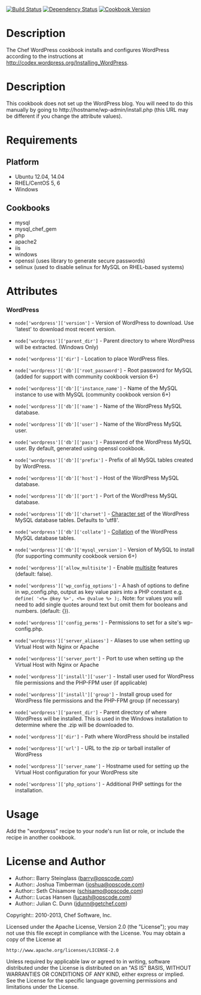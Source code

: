 [![Build Status](https://travis-ci.org/brint/wordpress-cookbook.svg?branch=master)](https://travis-ci.org/brint/wordpress-cookbook)
[![Dependency Status](https://gemnasium.com/brint/wordpress-cookbook.svg)](https://gemnasium.com/brint/wordpress-cookbook)
[![Cookbook Version](https://img.shields.io/cookbook/v/wordpress.svg)](https://supermarket.chef.io/cookbooks/wordpress)

Description
===========

The Chef WordPress cookbook installs and configures WordPress according to the instructions at http://codex.wordpress.org/Installing_WordPress.

Description
===========

This cookbook does not set up the WordPress blog. You will need to do this manually by going to http://hostname/wp-admin/install.php (this URL may be different if you change the attribute values).

Requirements
============

Platform
--------

* Ubuntu 12.04, 14.04
* RHEL/CentOS 5, 6
* Windows

Cookbooks
---------

* mysql
* mysql_chef_gem
* php
* apache2
* iis
* windows
* openssl (uses library to generate secure passwords)
* selinux (used to disable selinux for MySQL on RHEL-based systems)

Attributes
==========

### WordPress

* `node['wordpress']['version']` - Version of WordPress to download. Use 'latest' to download most recent version.
* `node['wordpress']['parent_dir']` - Parent directory to where WordPress will be extracted. (Windows Only)
* `node['wordpress']['dir']` - Location to place WordPress files.
* `node['wordpress']['db']['root_password']` - Root password for MySQL (added for support with community cookbook version 6+)
* `node['wordpress']['db']['instance_name']` - Name of the MySQL instance to use with MySQL (community cookbook version 6+)
* `node['wordpress']['db']['name']` - Name of the WordPress MySQL database.
* `node['wordpress']['db']['user']` - Name of the WordPress MySQL user.
* `node['wordpress']['db']['pass']` - Password of the WordPress MySQL user. By default, generated using openssl cookbook.
* `node['wordpress']['db']['prefix']` - Prefix of all MySQL tables created by WordPress.
* `node['wordpress']['db']['host']` - Host of the WordPress MySQL database.
* `node['wordpress']['db']['port']` - Port of the WordPress MySQL database.
* `node['wordpress']['db']['charset']` - [Character set](http://dev.mysql.com/doc/refman/5.7/en/charset-charsets.html) of the WordPress MySQL database tables. Defaults to 'utf8'.
* `node['wordpress']['db']['collate']` - [Collation](http://dev.mysql.com/doc/refman/5.7/en/charset-collation-effect.html) of the WordPress MySQL database tables.
* `node['wordpress']['db']['mysql_version']` - Version of MySQL to install (for supporting community cookbook version 6+)

* `node['wordpress']['allow_multisite']` - Enable [multisite](http://codex.wordpress.org/Create_A_Network) features (default: false).
* `node['wordpress']['wp_config_options']` - A hash of options to define in wp_config.php, output as key value pairs into a PHP constant e.g. `define( '<%= @key %>', <%= @value %> );`. Note: for values you will need to add single quotes around text but omit them for booleans and numbers. (default: {}).
* `node['wordpress']['config_perms']` - Permissions to set for a site's wp-config.php.
* `node['wordpress']['server_aliases']` - Aliases to use when setting up Virtual Host with Nginx or Apache
* `node['wordpress']['server_port']` - Port to use when setting up the Virtual Host with Nginx or Apache

* `node['wordpress']['install']['user']` - Install user used for WordPress file permissions and the PHP-FPM user (if applicable)
* `node['wordpress']['install']['group']` - Install group used for WordPress file permissions and the PHP-FPM group (if necessary)

* `node['wordpress']['parent_dir']` - Parent directory of where WordPress will be installed. This is used in the Windows installation to determine where the .zip will be downloaded to.
* `node['wordpress']['dir']` - Path where WordPress should be installed
* `node['wordpress']['url']` - URL to the zip or tarball installer of WordPress
* `node['wordpress']['server_name']` - Hostname used for setting up the Virtual Host configuration for your WordPress site

* `node['wordpress']['php_options']` - Additional PHP settings for the installation.

Usage
=====

Add the "wordpress" recipe to your node's run list or role, or include the recipe in another cookbook.

License and Author
==================

* Author:: Barry Steinglass (barry@opscode.com)
* Author:: Joshua Timberman (joshua@opscode.com)
* Author:: Seth Chisamore (schisamo@opscode.com)
* Author:: Lucas Hansen (lucash@opscode.com)
* Author:: Julian C. Dunn (jdunn@getchef.com)

Copyright:: 2010-2013, Chef Software, Inc.

Licensed under the Apache License, Version 2.0 (the "License");
you may not use this file except in compliance with the License.
You may obtain a copy of the License at

    http://www.apache.org/licenses/LICENSE-2.0

Unless required by applicable law or agreed to in writing, software
distributed under the License is distributed on an "AS IS" BASIS,
WITHOUT WARRANTIES OR CONDITIONS OF ANY KIND, either express or implied.
See the License for the specific language governing permissions and
limitations under the License.
